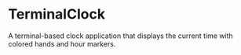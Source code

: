 # TerminalClock
A terminal-based clock application that displays the current time with colored hands and hour markers.
